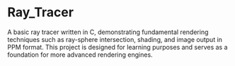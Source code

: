 # Ray_Tracer
A basic ray tracer written in C, demonstrating fundamental rendering techniques such as ray-sphere intersection, shading, and image output in PPM format. This project is designed for learning purposes and serves as a foundation for more advanced rendering engines.


